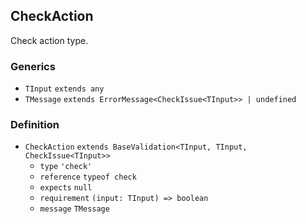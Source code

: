 CheckAction
-----------

Check action type.

### Generics

*   `TInput` `extends any`
*   `TMessage` `extends ErrorMessage<CheckIssue<TInput>> | undefined`

### Definition

*   `CheckAction` `extends BaseValidation<TInput, TInput, CheckIssue<TInput>>`
    *   `type` `'check'`
    *   `reference` `typeof check`
    *   `expects` `null`
    *   `requirement` `(input: TInput) => boolean`
    *   `message` `TMessage`